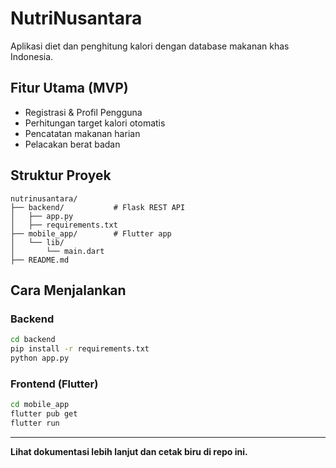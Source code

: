 # NutriNusantara

Aplikasi diet dan penghitung kalori dengan database makanan khas Indonesia.

## Fitur Utama (MVP)
- Registrasi & Profil Pengguna
- Perhitungan target kalori otomatis
- Pencatatan makanan harian
- Pelacakan berat badan

## Struktur Proyek
```
nutrinusantara/
├── backend/           # Flask REST API
│   ├── app.py
│   ├── requirements.txt
├── mobile_app/        # Flutter app
│   └── lib/
│       └── main.dart
├── README.md
```

## Cara Menjalankan
### Backend
```bash
cd backend
pip install -r requirements.txt
python app.py
```

### Frontend (Flutter)
```bash
cd mobile_app
flutter pub get
flutter run
```

---

**Lihat dokumentasi lebih lanjut dan cetak biru di repo ini.**
